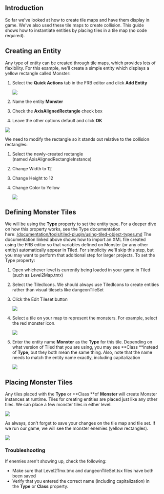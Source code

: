 ## Introduction

So far we've looked at how to create tile maps and have them display in game. We've also used these tile maps to create collision. This guide shows how to instantiate entities by placing tiles in a tile map (no code required).

## Creating an Entity

Any type of entity can be created through tile maps, which provides lots of flexibility. For this example, we'll create a simple entity which displays a yellow rectangle called Monster:

1.  Select the **Quick Actions** tab in the FRB editor and click ****Add Entity****

    ![](/media/2021-02-img_603179247a2b1.png)

2.  Name the entity **Monster**

3.  Check the **AxisAlignedRectangle** check box

4.  Leave the other options default and click ****OK****

![](/media/2021-02-img_603179528d62a.png)

We need to modify the rectangle so it stands out relative to the collision rectangles:

1.  Select the newly-created rectangle (named AxisAlignedRectangleInstance)

2.  Change Width to 12

3.  Change Height to 12

4.  Change Color to Yellow

    ![](/media/2016-08-img_57acd2692ad27.png)

## 

## Defining Monster Tiles

We will be using the **Type** property to set the entity type. For a deeper dive on how this property works, see the Type documentation here: [/documentation/tools/tiled-plugin/using-tiled-object-types.md](/documentation/tools/tiled-plugin/using-tiled-object-types.md) The documentation linked above shows how to import an XML file created using the FRB editor so that variables defined on Monster (or any other entity) automatically appear in Tiled. For simplicity we'll skip this step, but you may want to perform that additional step for larger projects. To set the Type property:

1.  Open whichever level is currently being loaded in your game in Tiled (such as Level2Map.tmx)

2.  Select the TiledIcons. We should always use TiledIcons to create entities rather than visual tilesets like dungeonTileSet

3.  Click the Edit Tileset button

    ![](/media/2021-02-img_60317aed173f1.png)

4.  Select a tile on your map to represent the monsters. For example, select the red monster icon.

    ![](/media/2021-02-img_60317b4090261.png)

5.  Enter the entity name **Monster** as the **Type** for this tile. Depending on what version of Tiled that you are using, you may see **Class **instead of **Type**, but they both mean the same thing. Also, note that the name needs to match the entity name exactly, including capitalization

    ![](/media/2021-02-img_60317b80e081e.png)

## Placing Monster Tiles

Any tiles placed with the **Type** or **Class **of **Monster** will create Monster instances at runtime. Tiles for creating entities are placed just like any other tiles. We can place a few monster tiles in either level.  

![](/media/2021-02-img_60317c045fefa.png)

As always, don't forget to save your changes on the tile map and tile set. If we run our game, we will see the monster enemies (yellow rectangles).  

![](/media/2021-02-img_60317c757a487.png)

### Troubleshooting

If enemies aren't showing up, check the following:

-   Make sure that Level2Tmx.tmx and dungeonTileSet.tsx files have both been saved
-   Verify that you entered the correct name (including capitalization) in the **Type** or **Class** property.
